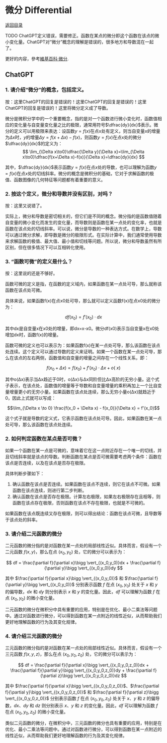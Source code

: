 # 微分 Differential

[返回目录](index.md)

TODO ChatGPT定义错误，需要修正。函数在某点的微分即这个函数在该点的微小变化量。ChatGPT对“微分”概念的理解是错误的，很多地方和导数混在一起了。

更好的内容，參考[維基百科·微分](https://zh.wikipedia.org/wiki/%E5%BE%AE%E5%88%86).

## ChatGPT

### 1. 请介绍“微分”的概念，包括定义。

按：这里ChatGPT的回复是错误的！这里ChatGPT的回复是错误的！这里ChatGPT的回复是错误的！这里将微分定义成了导数。

微分是微积分学中的一个重要概念，指的是对一个函数进行微小变化时，函数值相应的变化量与自变量变化量之比的极限，通常用符号$\dfrac{dy}{dx}$表示。微分的定义可以用极限来表达：设函数$y=f(x)$在点x处有定义，则当自变量$x$的增量为$Δx$时，$y$的增量$Δy=f(x+Δx)−f(x)$，则函数$y=f(x)$在点x处的微分$\dfrac{dy}{dx}$的定义为：
$$
\lim_{\Delta x\to0}\dfrac{\Delta y}{\Delta x}=\lim_{\Delta x\to0}\dfrac{f(x+\Delta x)-f(x)}{\Delta x}=\dfrac{dy}{dx}
$$

其中，$\dfrac{dy}{dx}$表示函数$y=f(x)$在点$x$处的导数，也可以理解为函数$y=f(x)$在点$x$处的切线斜率。微分的概念是微积分的基础，它对于求解函数的极值、函数图像的几何特征等问题都有着重要的意义。

### 2. 按这个定义，微分和导数并没有区别，对吗？

按：这里又说错了。

实际上，微分和导数是密切相关的，但它们是不同的概念。微分指的是函数值随着自变量的微小变化而发生的变化量，而导数则是函数在某一点处的变化率，也就是函数在该点处的切线斜率。可以说，微分是导数的一种表达方式。在数学上，导数可以通过微分求解，即导数是微分的极限形式。在实际计算中，我们通常使用导数来求解函数的极值、最大值、最小值和切线等问题。所以说，微分和导数虽然有所区别，但在很多情况下可以互相转化使用。

### 3. “函数可微”的定义是什么？

按：这里说的还是不够好。

函数可微的定义是指，在函数的定义域内，如果函数在某一点处可导，那么就称该函数在该点处可微。

具体来说，如果函数f(x)在点x0处可导，那么就可以定义函数f(x)在点x0处的微分为：

$$df(x_0) = f'(x_0) \cdot dx$$

其中dx是自变量x在x0处的增量，即dx=x-x0。微分df(x0)表示当自变量x在x0处增加dx时，函数f(x)的增量。

函数可微的定义也可以表示为：如果函数f(x)在某一点处可导，那么该函数在该点处连续。这个定义可以通过导数的定义来证明。如果一个函数在某一点处可导，那么在该点的左右两侧，函数值和自变量的增量之间存在一个线性关系，即：

$$f(x_0 + \Delta x) = f(x_0) + f'(x_0) \cdot \Delta x + o(\ x)$$

其中o(Δx)表示当Δx趋近于0时，o(Δx)与Δx同阶但比Δx高阶的无穷小量。这个式子表示，在该点处，函数值的增量等于导数和自变量增量的乘积再加上一个比自变量增量更小的无穷小量。如果函数在该点处连续，那么无穷小量o(Δx)就趋近于0，因此上式就可以写成：

$$\lim_{\Delta x \to 0} \frac{f(x_0 + \Delta x) - f(x_0)}{\Delta x} = f'(x_0)$$

这个式子就是导数的定义式，它表示函数在该点处可导。因此，如果函数在某一点处可导，那么该函数在该点处连续。

### 2. 如何判定函数在某点是否可微？

如果一个函数在某一点是可微的，意味着它在这一点附近存在一个唯一的切线，并且切线斜率就是该点的导数。判断函数在某点是否可微需要考虑两个条件：函数在该点是否连续，以及在该点是否存在极限。

具体判断步骤如下：

1. 确认函数在该点是否连续。如果函数在该点不连续，则它在该点不可微。如果函数在该点连续，则进行第二步判断。
2. 确认函数在该点是否存在极限。计算左右极限，如果左右极限存在且相等，则函数在该点存在极限，否则函数在该点不存在极限，也就是不可微的。

如果函数在该点既连续又存在极限，则可以得出结论：函数在该点可微，且导数等于该点处的斜率。

### 3. 请介绍二元函数的微分

二元函数的微分指的是对函数在某一点处的局部线性近似。具体而言，假设有一个二元函数 $f(x,y)$，那么在点 $(x_0,y_0)$ 处，它的微分可以表示为：

$$
df = \frac{\partial f}{\partial x}\bigg \vert_{(x_0,y_0)}dx + \frac{\partial f}{\partial y}\bigg \vert_{(x_0,y_0)}dy
$$

其中 $\frac{\partial f}{\partial x}\bigg \vert_{(x_0,y_0)}$ 和 $\frac{\partial f}{\partial y}\bigg \vert_{(x_0,y_0)}$ 分别表示函数 $f$ 在点 $(x_0,y_0)$ 处关于 $x$ 和 $y$ 的偏导数，$dx$ 和 $dy$ 则分别表示 $x$ 和 $y$ 的变化量。因此，$df$ 可以理解为函数 $f$ 在点 $(x_0,y_0)$ 的微小变化量。

二元函数的微分在微积分中具有重要的应用，特别是在优化、最小二乘法等问题中。通过对函数进行微分，可以得到函数在某一点附近的线性近似，从而帮助我们更好地理解函数的行为及其变化规律。

### 4. 请介绍三元函数的微分

三元函数的微分指的是对函数在某一点处的局部线性近似。具体而言，假设有一个三元函数 $f(x,y,z)$，那么在点 $(x_0,y_0,z_0)$ 处，它的微分可以表示为：

$$
df = \frac{\partial f}{\partial x}\bigg \vert_{(x_0,y_0,z_0)}dx + \frac{\partial f}{\partial y}\bigg \vert_{(x_0,y_0,z_0)}dy + \frac{\partial f}{\partial z}\bigg \vert_{(x_0,y_0,z_0)}dz
$$

其中 $\frac{\partial f}{\partial x}\bigg \vert_{(x_0,y_0,z_0)}$、$\frac{\partial f}{\partial y}\bigg \vert_{(x_0,y_0,z_0)}$ 和 $\frac{\partial f}{\partial z}\bigg \vert_{(x_0,y_0,z_0)}$ 分别表示函数 $f$ 在点 $(x_0,y_0,z_0)$ 处关于 $x$、$y$ 和 $z$ 的偏导数，$dx$、$dy$ 和 $dz$ 则分别表示 $x$、$y$ 和 $z$ 的变化量。因此，$df$ 可以理解为函数 $f$ 在点 $(x_0,y_0,z_0)$ 的微小变化量。

类似二元函数的微分，在微积分中，三元函数的微分也具有重要的应用，特别是在优化、最小二乘法等问题中。通过对函数进行微分，可以得到函数在某一点附近的线性近似，从而帮助我们更好地理解函数的行为及其变化规律。

<script>
MathJax = {
  tex: {
    inlineMath: [['$', '$'], ['\\(', '\\)']]
  }
};
</script>
<script id="MathJax-script" async
  src="https://cdn.jsdelivr.net/npm/mathjax@3/es5/tex-chtml.js">
</script>
